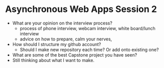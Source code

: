 









# Asynchronous Web Apps Session 2
- What are your opinion on the interview process?
  - process of phone interview, webcam interview, white board/lunch interview
  - advice on how to prepare, calm your nerves, 
- How should I structure my github account?
  - Should I make new repository each time? Or add onto existing one?
- What are some of the best Capstone project you have seen?
- Still thinking about what I want to make. 
